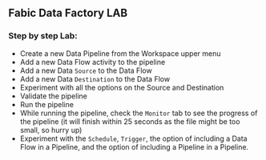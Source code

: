 ## Fabic Data Factory LAB

### Step by step Lab:
- Create a new Data Pipeline from the Workspace upper menu
- Add a new Data Flow activity to the pipeline
- Add a new Data `Source` to the Data Flow
- Add a new Data `Destination` to the Data Flow
- Experiment with all the options on the Source and Destination
- Validate the pipeline
- Run the pipeline
- While running the pipeline, check the `Monitor` tab to see the progress of the pipeline (it will finish within 25 seconds as the file might be too small, so hurry up)
- Experiment with the `Schedule`, `Trigger`, the option of including a Data Flow in a Pipeline, and the option of including a Pipeline in a Pipeline.